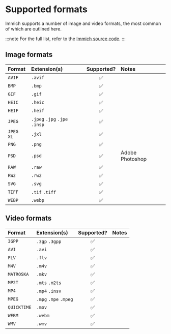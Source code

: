 # Supported formats

Immich supports a number of image and video formats, the most common of which are outlined here.

:::note
For the full list, refer to the [Immich source code](https://github.com/immich-app/immich/blob/main/server/src/utils/mime-types.ts).
:::

## Image formats

| Format    | Extension(s)                  |     Supported?     | Notes           |
| :-------- | :---------------------------- | :----------------: | :-------------- |
| `AVIF`    | `.avif`                       | :white_check_mark: |                 |
| `BMP`     | `.bmp`                        | :white_check_mark: |                 |
| `GIF`     | `.gif`                        | :white_check_mark: |                 |
| `HEIC`    | `.heic`                       | :white_check_mark: |                 |
| `HEIF`    | `.heif`                       | :white_check_mark: |                 |
| `JPEG`    | `.jpeg` `.jpg` `.jpe` `.insp` | :white_check_mark: |                 |
| `JPEG XL` | `.jxl`                        | :white_check_mark: |                 |
| `PNG`     | `.png`                        | :white_check_mark: |                 |
| `PSD`     | `.psd`                        | :white_check_mark: | Adobe Photoshop |
| `RAW`     | `.raw`                        | :white_check_mark: |                 |
| `RW2`     | `.rw2`                        | :white_check_mark: |                 |
| `SVG`     | `.svg`                        | :white_check_mark: |                 |
| `TIFF`    | `.tif` `.tiff`                | :white_check_mark: |                 |
| `WEBP`    | `.webp`                       | :white_check_mark: |                 |

## Video formats

| Format      | Extension(s)          |     Supported?     | Notes |
| :---------- | :-------------------- | :----------------: | :---- |
| `3GPP`      | `.3gp` `.3gpp`        | :white_check_mark: |       |
| `AVI`       | `.avi`                | :white_check_mark: |       |
| `FLV`       | `.flv`                | :white_check_mark: |       |
| `M4V`       | `.m4v`                | :white_check_mark: |       |
| `MATROSKA`  | `.mkv`                | :white_check_mark: |       |
| `MP2T`      | `.mts` `.m2ts`        | :white_check_mark: |       |
| `MP4`       | `.mp4` `.insv`        | :white_check_mark: |       |
| `MPEG`      | `.mpg` `.mpe` `.mpeg` | :white_check_mark: |       |
| `QUICKTIME` | `.mov`                | :white_check_mark: |       |
| `WEBM`      | `.webm`               | :white_check_mark: |       |
| `WMV`       | `.wmv`                | :white_check_mark: |       |
